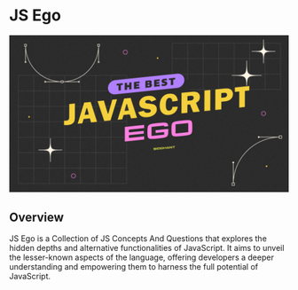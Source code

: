# JS Ego

![JS Ego Logo](./assets/JSEgo.png)

## Overview

JS Ego is a Collection of JS Concepts And Questions that explores the hidden depths and alternative functionalities of JavaScript. It aims to unveil the lesser-known aspects of the language, offering developers a deeper understanding and empowering them to harness the full potential of JavaScript.

